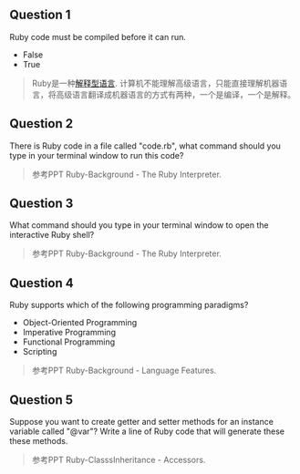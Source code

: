 ## Question 1

Ruby code must be compiled before it can run.

+ False
+ True

> Ruby是一种[解释型语言](http://baike.baidu.com/view/1233576.htm?fr=aladdin). 计算机不能理解高级语言，只能直接理解机器语言，将高级语言翻译成机器语言的方式有两种，一个是编译，一个是解释。

## Question 2

There is Ruby code in a file called "code.rb", what command should you type in your terminal window to run this code?

> 参考PPT Ruby-Background - The Ruby Interpreter.

## Question 3

What command should you type in your terminal window to open the interactive Ruby shell?

> 参考PPT Ruby-Background - The Ruby Interpreter.  

## Question 4

Ruby supports which of the following programming paradigms?

+ Object-Oriented Programming
+ Imperative Programming
+ Functional Programming
+ Scripting

> 参考PPT Ruby-Background - Language Features.  

## Question 5

Suppose you want to create getter and setter methods for an instance variable called "@var"? Write a line of Ruby code that will generate these these methods.

> 参考PPT Ruby-ClasssInheritance - Accessors.
